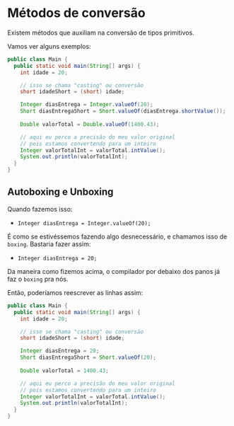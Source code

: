 # Métodos de conversão

Existem métodos que auxiliam na conversão de tipos primitivos.

Vamos ver alguns exemplos:

```java
public class Main {
  public static void main(String[] args) {
    int idade = 20;

    // isso se chama "casting" ou conversão
    short idadeShort = (short) idade;

    Integer diasEntrega = Integer.valueOf(20);
    Short diasEntregaShort = Short.valueOf(diasEntrega.shortValue());
    
    Double valorTotal = Double.valueOf(1400.43);

    // aqui eu perco a precisão do meu valor original
    // pois estamos convertendo para um inteiro
    Integer valorTotalInt = valorTotal.intValue();
    System.out.println(valorTotalInt);
  }
}
```

## Autoboxing e Unboxing

Quando fazemos isso:

- `Integer diasEntrega = Integer.valueOf(20);`

É como se estivéssemos fazendo algo desnecessário, e chamamos isso de `boxing`. Bastaria fazer assim:

- `Integer diasEntrega = 20;`

Da maneira como fizemos acima, o compilador por debaixo dos panos já faz o `boxing` pra nós.

Então, poderíamos reescrever as linhas assim:

```java
public class Main {
  public static void main(String[] args) {
    int idade = 20;

    // isso se chama "casting" ou conversão
    short idadeShort = (short) idade;

    Integer diasEntrega = 20;
    Short diasEntregaShort = Short.valueOf(20);
    
    Double valorTotal = 1400.43;

    // aqui eu perco a precisão do meu valor original
    // pois estamos convertendo para um inteiro
    Integer valorTotalInt = valorTotal.intValue();
    System.out.println(valorTotalInt);
  }
}
```
